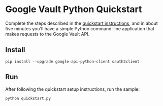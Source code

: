 # Google Vault Python Quickstart

Complete the steps described in the [quickstart instructions](
https://developers.google.com/vault/quickstart/python), and in about
five minutes you'll have a simple Python command-line application that makes
requests to the Google Vault API.

## Install

```
pip install --upgrade google-api-python-client oauth2client
```

## Run

After following the quickstart setup instructions, run the sample:

```
python quickstart.py
```
